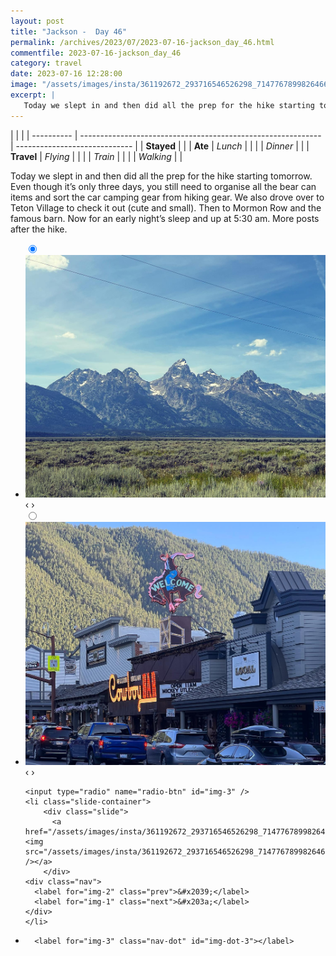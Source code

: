 ```yaml
---
layout: post
title: "Jackson -  Day 46"
permalink: /archives/2023/07/2023-07-16-jackson_day_46.html
commentfile: 2023-07-16-jackson_day_46
category: travel
date: 2023-07-16 12:28:00
image: "/assets/images/insta/361192672_293716546526298_7147767899826466538_n_17925769010729811.jpg"
excerpt: |
   Today we slept in and then did all the prep for the hike starting tomorrow. Even though it’s only three days, you still need to organise all the bear can items and sort the car camping gear from hiking gear. We also drove over to Teton Village to check it out (cute and small). Then to Mormon Row and the famous barn. Now for an early night’s sleep and up at 5:30 am. More posts after the hike.
---
```


|            |                                                              |
| ---------- | ------------------------------------------------------------ | ----------------------------- |
| **Stayed** |  |
| **Ate**    | _Lunch_                                                      |          |
|            | _Dinner_                                                     |          |
| **Travel** | _Flying_                                                     |          |
|            | _Train_                                                      |          |
|            | _Walking_                                                    |          |


 Today we slept in and then did all the prep for the hike starting tomorrow. Even though it’s only three days, you still need to organise all the bear can items and sort the car camping gear from hiking gear. We also drove over to Teton Village to check it out (cute and small). Then to Mormon Row and the famous barn. Now for an early night’s sleep and up at 5:30 am. More posts after the hike.


<ul class="slides">
    <input type="radio" name="radio-btn" id="img-1" checked="checked" />
    <li class="slide-container">
        <div class="slide">
          <a href="/assets/images/insta/361121732_947469886363645_8418287357705910074_n_17965737932368506.jpg"><img src="/assets/images/insta/361121732_947469886363645_8418287357705910074_n_17965737932368506.jpg" /></a>
        </div>
    <div class="nav">
      <label for="img-3" class="prev">&#x2039;</label>
      <label for="img-2" class="next">&#x203a;</label>
    </div>
    </li>
        <input type="radio" name="radio-btn" id="img-2"  />
    <li class="slide-container">
        <div class="slide">
          <a href="/assets/images/insta/360173879_687306190061025_3451381533934954738_n_18000776686934858.jpg"><img src="/assets/images/insta/360173879_687306190061025_3451381533934954738_n_18000776686934858.jpg" /></a>
        </div>
    <div class="nav">
      <label for="img-1" class="prev">&#x2039;</label>
      <label for="img-3" class="next">&#x203a;</label>
    </div>
    </li>
    
    <input type="radio" name="radio-btn" id="img-3" />
    <li class="slide-container">
        <div class="slide">
          <a href="/assets/images/insta/361192672_293716546526298_7147767899826466538_n_17925769010729811.jpg"><img src="/assets/images/insta/361192672_293716546526298_7147767899826466538_n_17925769010729811.jpg" /></a>
        </div>
    <div class="nav">
      <label for="img-2" class="prev">&#x2039;</label>
      <label for="img-1" class="next">&#x203a;</label>
    </div>
    </li>
			
<li class="nav-dots">
      <label for="img-1" class="nav-dot" id="img-dot-1"></label>
      <label for="img-2" class="nav-dot" id="img-dot-2"></label>

      <label for="img-3" class="nav-dot" id="img-dot-3"></label>

</li>
</ul>        
             

		